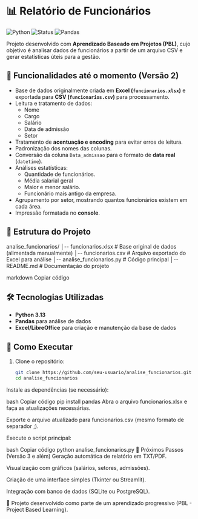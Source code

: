 # 📊 Relatório de Funcionários  

![Python](https://img.shields.io/badge/Python-3.13-blue?logo=python) ![Status](https://img.shields.io/badge/Status-Em%20Desenvolvimento-yellow) ![Pandas](https://img.shields.io/badge/Pandas-Data%20Analysis-brightgreen)

Projeto desenvolvido com **Aprendizado Baseado em Projetos (PBL)**, cujo objetivo é analisar dados de funcionários a partir de um arquivo CSV e gerar estatísticas úteis para a gestão.  

## 🚀 Funcionalidades até o momento (Versão 2)  
- Base de dados originalmente criada em **Excel (`funcionarios.xlsx`)** e exportada para **CSV (`funcionarios.csv`)** para processamento.  
- Leitura e tratamento de dados:  
  - Nome  
  - Cargo  
  - Salário  
  - Data de admissão  
  - Setor  
- Tratamento de **acentuação e encoding** para evitar erros de leitura.  
- Padronização dos nomes das colunas.  
- Conversão da coluna `Data_admissao` para o formato de **data real** (`datetime`).  
- Análises estatísticas:  
  - Quantidade de funcionários.  
  - Média salarial geral 
  - Maior e menor salário.  
  - Funcionário mais antigo da empresa.  
- Agrupamento por setor, mostrando quantos funcionários existem em cada área.  
- Impressão formatada no **console**.  

## 📂 Estrutura do Projeto  
analise_funcionarios/
│-- funcionarios.xlsx # Base original de dados (alimentada manualmente)
│-- funcionarios.csv # Arquivo exportado do Excel para análise
│-- analise_funcionarios.py # Código principal
│-- README.md # Documentação do projeto

markdown
Copiar código

## 🛠️ Tecnologias Utilizadas  
- **Python 3.13**  
- **Pandas** para análise de dados  
- **Excel/LibreOffice** para criação e manutenção da base de dados  

## 📖 Como Executar  
1. Clone o repositório:  
   ```bash
   git clone https://github.com/seu-usuario/analise_funcionarios.git
   cd analise_funcionarios
Instale as dependências (se necessário):

bash
Copiar código
pip install pandas
Abra o arquivo funcionarios.xlsx e faça as atualizações necessárias.

Exporte o arquivo atualizado para funcionarios.csv (mesmo formato de separador ;).

Execute o script principal:

bash
Copiar código
python analise_funcionarios.py
📌 Próximos Passos (Versão 3 e além)
 Geração automática de relatório em TXT/PDF.

 Visualização com gráficos (salários, setores, admissões).

 Criação de uma interface simples (Tkinter ou Streamlit).

 Integração com banco de dados (SQLite ou PostgreSQL).

🔹 Projeto desenvolvido como parte de um aprendizado progressivo (PBL - Project Based Learning).